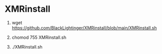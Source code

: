 # XMRinstall

1) wget https://github.com/BlackLightinger/XMRinstall/blob/main/XMRinstall.sh

2) chomod 755 XMRinstall.sh

3) ./XMRinstall.sh
